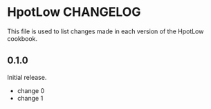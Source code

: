 # HpotLow CHANGELOG

This file is used to list changes made in each version of the HpotLow cookbook.

## 0.1.0

Initial release.

- change 0
- change 1
